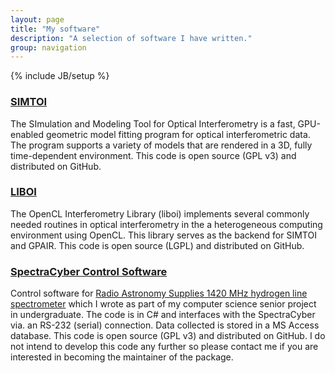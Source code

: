 ```yaml
---
layout: page
title: "My software"
description: "A selection of software I have written."
group: navigation
---
```

{% include JB/setup %}

### [SIMTOI](https://github.com/bkloppenborg/simtoi)

The SImulation and Modeling Tool for Optical Interferometry is a fast, 
GPU-enabled geometric model fitting program for optical interferometric data. 
The program supports a variety of models that are rendered in a 3D, fully 
time-dependent environment.  This code is open source (GPL v3) and distributed 
on GitHub.

### [LIBOI](https://github.com/bkloppenborg/liboi)

The OpenCL Interferometry Library (liboi) implements several commonly needed 
routines in optical interferometry in the a heterogeneous computing environment 
using OpenCL.  This library serves as the backend for SIMTOI and GPAIR.  This 
code is open source (LGPL) and distributed on GitHub.

### [SpectraCyber Control Software](https://github.com/bkloppenborg/spectra-cyber)

Control software for 
[Radio Astronomy Supplies 1420 MHz hydrogen line spectrometer](http://www.radioastronomysupplies.com/show_detail.php?item_id=4) 
which I wrote as part of my computer science senior project in undergraduate. 
The code is in C# and interfaces with the SpectraCyber via. an RS-232 (serial) 
connection.  Data collected is stored in a MS Access database.  This code is 
open source (GPL v3) and distributed on GitHub.  I do not intend to develop 
this code any further so please contact me if you are interested in becoming 
the maintainer of the package.

